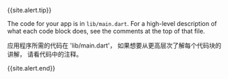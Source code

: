 {{site.alert.tip}}

  The code for your app is in `lib/main.dart`.
  For a high-level description of what each code block does, see the
  comments at the top of that file.

  应用程序所需的代码在 'lib/main.dart'，
  如果想要从更高层次了解每个代码块的讲解，
  请看代码中的注释。
  
{{site.alert.end}}
